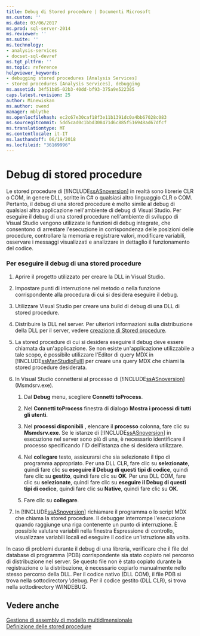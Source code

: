```yaml
---
title: Debug di Stored procedure | Documenti Microsoft
ms.custom: ''
ms.date: 03/06/2017
ms.prod: sql-server-2014
ms.reviewer: ''
ms.suite: ''
ms.technology:
- analysis-services
- docset-sql-devref
ms.tgt_pltfrm: ''
ms.topic: reference
helpviewer_keywords:
- debugging stored procedures [Analysis Services]
- stored procedures [Analysis Services], debugging
ms.assetid: 34f51b85-02b3-40dd-bf93-375a9e522385
caps.latest.revision: 25
author: Minewiskan
ms.author: owend
manager: mblythe
ms.openlocfilehash: ec2c67e30caf18f3e11b1391dc0a4bb67028c083
ms.sourcegitcommit: 5dd5cad0c1bbd308471d6c885f516948ad67dfcf
ms.translationtype: MT
ms.contentlocale: it-IT
ms.lasthandoff: 06/19/2018
ms.locfileid: "36169996"
---
```

# <a name="debugging-stored-procedures"></a>Debug di stored procedure
  Le stored procedure di [!INCLUDE[ssASnoversion](../../includes/ssasnoversion-md.md)] in realtà sono librerie CLR o COM, in genere DLL, scritte in C# o qualsiasi altro linguaggio CLR o COM. Pertanto, il debug di una stored procedure è molto simile al debug di qualsiasi altra applicazione nell'ambiente di debug di Visual Studio. Per eseguire il debug di una stored procedure nell'ambiente di sviluppo di Visual Studio vengono utilizzate le funzioni di debug integrate, che consentono di arrestare l'esecuzione in corrispondenza delle posizioni delle procedure, controllare la memoria e registrare valori, modificare variabili, osservare i messaggi visualizzati e analizzare in dettaglio il funzionamento del codice.  
  
### <a name="to-debug-a-stored-procedure"></a>Per eseguire il debug di una stored procedure  
  
1.  Aprire il progetto utilizzato per creare la DLL in Visual Studio.  
  
2.  Impostare punti di interruzione nel metodo o nella funzione corrispondente alla procedura di cui si desidera eseguire il debug.  
  
3.  Utilizzare Visual Studio per creare una build di debug di una DLL di stored procedure.  
  
4.  Distribuire la DLL nel server. Per ulteriori informazioni sulla distribuzione della DLL per il server, vedere [creazione di Stored procedure](creating-stored-procedures.md).  
  
5.  La stored procedure di cui si desidera eseguire il debug deve essere chiamata da un'applicazione. Se non esiste un'applicazione utilizzabile a tale scopo, è possibile utilizzare l'Editor di query MDX in [!INCLUDE[ssManStudioFull](../../includes/ssmanstudiofull-md.md)] per creare una query MDX che chiami la stored procedure desiderata.  
  
6.  In Visual Studio connettersi al processo di [!INCLUDE[ssASnoversion](../../includes/ssasnoversion-md.md)] (Msmdsrv.exe).  
  
    1.  Dal **Debug** menu, scegliere **Connetti toProcess**.  
  
    2.  Nel **Connetti toProcess** finestra di dialogo **Mostra i processi di tutti gli utenti**.  
  
    3.  Nel **processi disponibili** , elencare il **processo** colonna, fare clic su **Msmdsrv.exe**. Se le istanze di [!INCLUDE[ssASnoversion](../../includes/ssasnoversion-md.md)] in esecuzione nel server sono più di una, è necessario identificare il processo specificando l'ID dell'istanza che si desidera utilizzare.  
  
    4.  Nel **collegare** testo, assicurarsi che sia selezionato il tipo di programma appropriato. Per una DLL CLR, fare clic su **selezionate**, quindi fare clic su **eseguire il Debug di questi tipi di codice**, quindi fare clic su **gestito**, quindi fare clic su **OK**. Per una DLL COM, fare clic su **selezionate**, quindi fare clic su **eseguire il Debug di questi tipi di codice**, quindi fare clic su **Native**, quindi fare clic su **OK**.  
  
    5.  Fare clic su **collegare**.  
  
7.  In [!INCLUDE[ssASnoversion](../../includes/ssasnoversion-md.md)] richiamare il programma o lo script MDX che chiama la stored procedure. Il debugger interrompe l'esecuzione quando raggiunge una riga contenente un punto di interruzione. È possibile valutare variabili nella finestra Espressione di controllo, visualizzare variabili locali ed eseguire il codice un'istruzione alla volta.  
  
 In caso di problemi durante il debug di una libreria, verificare che il file del database di programma (PDB) corrispondente sia stato copiato nel percorso di distribuzione nel server. Se questo file non è stato copiato durante la registrazione o la distribuzione, è necessario copiarlo manualmente nello stesso percorso della DLL. Per il codice nativo (DLL COM), il file PDB si trova nella sottodirectory \debug. Per il codice gestito (DLL CLR), si trova nella sottodirectory \WINDEBUG.  
  
## <a name="see-also"></a>Vedere anche  
 [Gestione di assembly di modello multidimensionale](../multidimensional-models/multidimensional-model-assemblies-management.md)   
 [Definizione delle stored procedure](defining-stored-procedures.md)  
  
  